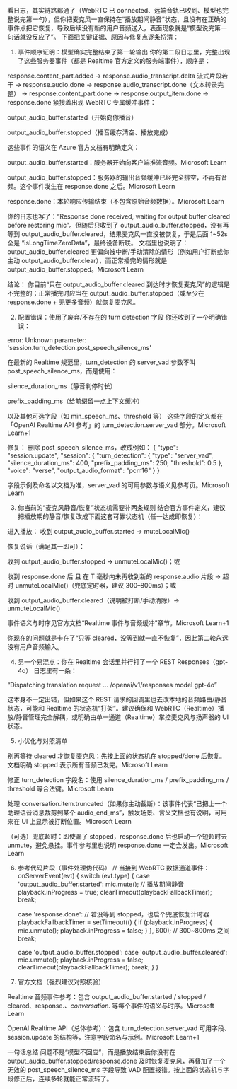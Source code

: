 看日志，其实链路都通了（WebRTC 已 connected、远端音轨已收到、模型也完整说完第一句），但你把麦克风一直保持在“播放期间静音”状态，且没有在正确的事件点把它恢复，导致后续没有新的用户音频送入，表面现象就是“模型说完第一句话就没反应了”。
下面把关键证据、原因与修复点逐条捋清：

1) 事件顺序证明：模型确实完整结束了第一轮输出
你的第二段日志里，完整出现了这些服务器事件（都是 Realtime 官方定义的服务端事件），顺序是：


response.content_part.added → response.audio_transcript.delta 流式片段若干 →
response.audio.done → response.audio_transcript.done（文本转录完整） →
response.content_part.done → response.output_item.done → response.done
紧接着出现 WebRTC 专属缓冲事件：


output_audio_buffer.started（开始向你播音）


output_audio_buffer.stopped（播音缓存清空、播放完成）




这些事件的语义在 Azure 官方文档有明确定义：


output_audio_buffer.started：服务器开始向客户端推流音频。Microsoft Learn


output_audio_buffer.stopped：服务器的输出音频缓冲已经完全排空，不再有音频。这个事件发生在 response.done 之后。Microsoft Learn


response.done：本轮响应传输结束（不包含原始音频数据）。Microsoft Learn



你的日志也写了：“Response done received, waiting for output buffer cleared before restoring mic”。但随后只收到了 output_audio_buffer.stopped，没有再等到 output_audio_buffer.cleared，结果麦克风一直没被恢复，于是后面 1~52s 全是 “isLongTimeZeroData”，最终设备断联。
文档里也说明了：output_audio_buffer.cleared 更偏向被中断/手动清除的情形（例如用户打断或你主动 output_audio_buffer.clear），而正常播完的情形就是 output_audio_buffer.stopped。Microsoft Learn

结论： 你目前“只在 output_audio_buffer.cleared 到达时才恢复麦克风”的逻辑是不完整的；正常播完时应当在 output_audio_buffer.stopped（或至少在 response.done + 无更多音频）就恢复麦克风。

2) 配置错误：使用了废弃/不存在的 turn detection 字段
你还收到了一个明确错误：

error: Unknown parameter: 'session.turn_detection.post_speech_silence_ms'

在最新的 Realtime 规范里，turn_detection 的 server_vad 参数不叫 post_speech_silence_ms，而是使用：


silence_duration_ms（静音判停时长）


prefix_padding_ms（给前缀留一点上下文缓冲）


以及其他可选字段（如 min_speech_ms、threshold 等）
这些字段的定义都在「OpenAI Realtime API 参考」的 turn_detection.server_vad 部分。Microsoft Learn+1


修复： 删除 post_speech_silence_ms，改成例如：
{
  "type": "session.update",
  "session": {
    "turn_detection": {
      "type": "server_vad",
      "silence_duration_ms": 400,
      "prefix_padding_ms": 250,
      "threshold": 0.5
    },
    "voice": "verse",
    "output_audio_format": "pcm16"
  }
}


字段示例及命名以文档为准，server_vad 的可用参数与语义见参考页。Microsoft Learn


3) 你当前的“麦克风静音/恢复”状态机需要补两条规则
结合官方事件定义，建议把播放期的静音/恢复改成下面这套可靠状态机（任一达成即恢复）：


进入播放： 收到 output_audio_buffer.started → muteLocalMic()


恢复说话（满足其一即可）：


收到 output_audio_buffer.stopped → unmuteLocalMic()；或


收到 response.done 后 且 在 T 毫秒内未再收到新的 response.audio 片段 → 超时 unmuteLocalMic()（兜底定时器，建议 300–800ms）；或


收到 output_audio_buffer.cleared（说明被打断/手动清除）→ unmuteLocalMic()





事件语义与时序见官方文档“Realtime 事件与音频缓冲”章节。Microsoft Learn+1

你现在的问题就是卡在了“只等 cleared，没等到就一直不恢复”，因此第二轮永远没有用户音频输入。

4) 另一个易混点：你在 Realtime 会话里并行打了一个 REST Responses（gpt-4o）
日志里有一条：

“Dispatching translation request … /openai/v1/responses model gpt-4o”

这本身不一定出错，但如果这个 REST 请求的回调里也去改本地的音频路由/静音状态，可能和 Realtime 的状态机“打架”。建议确保和 WebRTC（Realtime）播放/静音管理完全解耦，或明确由单一通道（Realtime）掌控麦克风与扬声器的 UI 状态。

5) 小优化与对照清单


别再等待 cleared 才恢复麦克风；先按上面的状态机在 stopped/done 后恢复。文档明确 stopped 表示所有音频已发完。Microsoft Learn


修正 turn_detection 字段名：使用 silence_duration_ms / prefix_padding_ms / threshold 等合法键。Microsoft Learn


处理 conversation.item.truncated（如果你主动截断）：该事件代表“已把上一个助理语音消息裁剪到某个 audio_end_ms”，触发场景、含义文档也有说明，可用来在 UI 上显示被打断位置。Microsoft Learn


（可选）兜底超时：即使漏了 stopped，response.done 后也启动一个短超时去 unmute，避免悬挂。事件参考里也说明 response.done 一定会发出。Microsoft Learn



6) 参考代码片段（事件处理伪代码）
// 当接到 WebRTC 数据通道事件：
onServerEvent(evt) {
  switch (evt.type) {
    case 'output_audio_buffer.started':
      mic.mute();    // 播放期间静音
      playback.inProgress = true;
      clearTimeout(playbackFallbackTimer);
      break;

    case 'response.done':
      // 若没等到 stopped，也启个兜底恢复计时器
      playbackFallbackTimer = setTimeout(() {
        if (playback.inProgress) {
          mic.unmute();
          playback.inProgress = false;
        }
      }, 600); // 300~800ms 之间
      break;

    case 'output_audio_buffer.stopped':
    case 'output_audio_buffer.cleared':
      mic.unmute();
      playback.inProgress = false;
      clearTimeout(playbackFallbackTimer);
      break;
  }
}


7) 官方文档（强烈建议对照核验）


Realtime 音频事件参考：包含 output_audio_buffer.started / stopped / cleared、response.*、conversation.* 等每个事件的语义与时序。Microsoft Learn


OpenAI Realtime API（总体参考）：包含 turn_detection.server_vad 可用字段、session.update 的结构等，注意字段命名与示例。Microsoft Learn+1



一句话总结
问题不是“模型不回应”，而是播放结束后你没有在 output_audio_buffer.stopped/response.done 及时恢复麦克风，再叠加了一个无效的 post_speech_silence_ms 字段导致 VAD 配置报错。按上面的状态机与字段修正后，连续多轮就能正常流转了。

